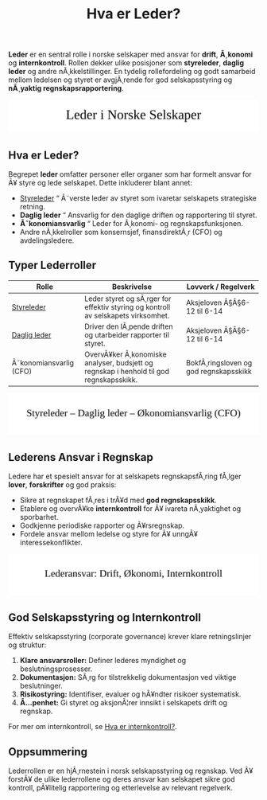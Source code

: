 ﻿---
title: "Hva er Leder?"
meta_title: "Hva er Leder?"
meta_description: '**Leder** er en sentral rolle i norske selskaper med ansvar for **drift**, **Ã¸konomi** og **internkontroll**. Rollen dekker ulike posisjoner som **styreleder**...'
slug: leder
type: blog
layout: pages/single
---

**Leder** er en sentral rolle i norske selskaper med ansvar for **drift**, **Ã¸konomi** og **internkontroll**. Rollen dekker ulike posisjoner som **styreleder**, **daglig leder** og andre nÃ¸kkelstillinger. En tydelig rollefordeling og godt samarbeid mellom ledelsen og styret er avgjÃ¸rende for god selskapsstyring og **nÃ¸yaktig regnskapsrapportering**.

![Illustrasjon av ulike lederroller og ansvar](leder-image.svg)

## Hva er Leder?

Begrepet **leder** omfatter personer eller organer som har formelt ansvar for Ã¥ styre og lede selskapet. Dette inkluderer blant annet:

* [Styreleder](/blogs/regnskap/styreleder "Hva er Styreleder? Styrets Lederrolle i Norske Aksjeselskaper") “ Ã˜verste leder av styret som ivaretar selskapets strategiske retning.
* **Daglig leder** “ Ansvarlig for den daglige driften og rapportering til styret.
* **Ã˜konomiansvarlig** “ Leder for Ã¸konomi- og regnskapsfunksjonen.
* Andre nÃ¸kkelroller som konsernsjef, finansdirektÃ¸r (CFO) og avdelingsledere.

## Typer Lederroller

| Rolle                                               | Beskrivelse                                                                                          | Lovverk / Regelverk                 |
|-----------------------------------------------------|------------------------------------------------------------------------------------------------------|-------------------------------------|
| [Styreleder](/blogs/regnskap/styreleder "Hva er Styreleder? Styrets Lederrolle i Norske Aksjeselskaper")          | Leder styret og sÃ¸rger for effektiv styring og kontroll av selskapets virksomhet.                   | Aksjeloven Â§Â§6-12 til 6-14          |
| [Daglig leder](/blogs/regnskap/hva-er-daglig-leder "Hva er Daglig Leder? Rolle, Ansvar og Regnskapsmessige Forpliktelser") | Driver den lÃ¸pende driften og utarbeider rapporter til styret.                                         | Aksjeloven Â§Â§6-12 til 6-14          |
| Ã˜konomiansvarlig (CFO)                              | OvervÃ¥ker Ã¸konomiske analyser, budsjett og regnskap i henhold til god regnskapsskikk.                | BokfÃ¸ringsloven og god regnskapsskikk |


![Diagram over lederroller](leder-roller.svg)

## Lederens Ansvar i Regnskap

Ledere har et spesielt ansvar for at selskapets regnskapsfÃ¸ring fÃ¸lger **lover**, **forskrifter** og god praksis:

* Sikre at regnskapet fÃ¸res i trÃ¥d med **god regnskapsskikk**.
* Etablere og overvÃ¥ke **internkontroll** for Ã¥ ivareta nÃ¸yaktighet og sporbarhet.
* Godkjenne periodiske rapporter og Ã¥rsregnskap.
* Fordele ansvar mellom ledelse og styre for Ã¥ unngÃ¥ interessekonflikter.

![Lederens ansvarsomrÃ¥der](leder-ansvar.svg)

## God Selskapsstyring og Internkontroll

Effektiv selskapsstyring (corporate governance) krever klare retningslinjer og struktur:

1. **Klare ansvarsroller:** Definer lederes myndighet og beslutningsprosesser.
2. **Dokumentasjon:** SÃ¸rg for tilstrekkelig dokumentasjon ved viktige beslutninger.
3. **Risikostyring:** Identifiser, evaluer og hÃ¥ndter risikoer systematisk.
4. **Ã…penhet:** Gi styret og aksjonÃ¦rer innsikt i selskapets drift og regnskap.

For mer om internkontroll, se [Hva er internkontroll?](/blogs/regnskap/hva-er-internkontroll "Hva er internkontroll? Systemer for Risikoforvaltning og Compliance").

## Oppsummering

Lederrollen er en hjÃ¸rnestein i norsk selskapsstyring og regnskap. Ved Ã¥ forstÃ¥ de ulike lederrollene og deres ansvar kan selskapet sikre god kontroll, pÃ¥litelig rapportering og etterlevelse av relevant regelverk.






